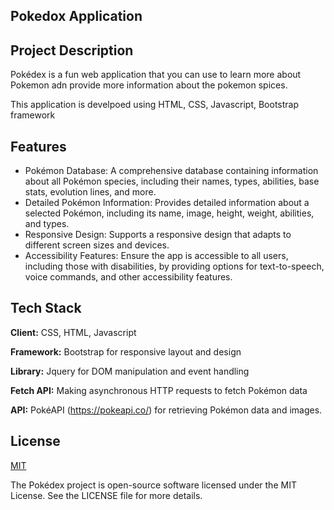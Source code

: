 ## Pokedox Application

## Project Description

Pokédex is a fun web application that you can use to learn more about Pokemon adn provide more information about the pokemon spices.

This application is develpoed using HTML, CSS, Javascript, Bootstrap framework

## Features

- Pokémon Database: A comprehensive database containing information about all Pokémon species, including their names, types, abilities, base stats, evolution lines, and more.
- Detailed Pokémon Information: Provides detailed information about a selected Pokémon, including its name, image, height, weight, abilities, and types.
- Responsive Design: Supports a responsive design that adapts to different screen sizes and devices.
- Accessibility Features: Ensure the app is accessible to all users, including those with disabilities, by providing options for text-to-speech, voice commands, and other accessibility features.

## Tech Stack

**Client:** CSS, HTML, Javascript

**Framework:** Bootstrap for responsive layout and design

**Library:** Jquery for DOM manipulation and event handling

**Fetch API:** Making asynchronous HTTP requests to fetch Pokémon data

**API:** PokéAPI (https://pokeapi.co/) for retrieving Pokémon data and images.

## License

[MIT](https://choosealicense.com/licenses/mit/)

The Pokédex project is open-source software licensed under the MIT License. See the LICENSE file for more details.
